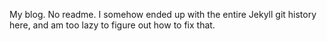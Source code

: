 My blog. No readme. I somehow ended up with the entire Jekyll git history here, and am too lazy to figure out how to fix that.